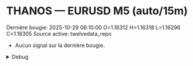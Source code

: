 # THANOS — EURUSD M5 (auto/15m)
Dernière bougie: 2025-10-29 06:10:00  O=1.16312  H=1.16318  L=1.16296  C=1.16305
Source active: twelvedata_repo

- Aucun signal sur la dernière bougie.

<details><summary>Debug</summary>

- TD_API_KEY manquant.

</details>